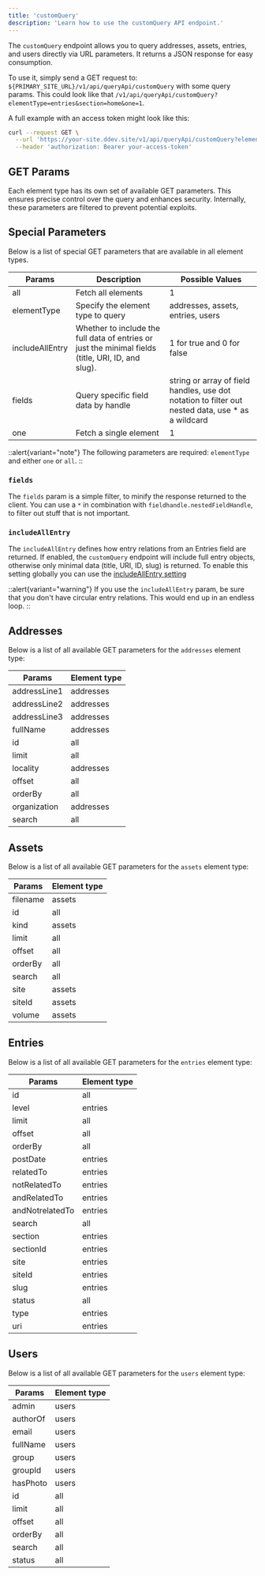 ```yaml
---
title: 'customQuery'
description: 'Learn how to use the customQuery API endpoint.'
---
```


The `customQuery` endpoint allows you to query addresses, assets, entries, and users directly via URL parameters. It returns a JSON response for easy consumption.

To use it, simply send a GET request to: `${PRIMARY_SITE_URL}/v1/api/queryApi/customQuery` with some query params. This could look like that
`/v1/api/queryApi/customQuery?elementType=entries&section=home&one=1`.

A full example with an access token might look like this: 

```bash
curl --request GET \
  --url 'https://your-site.ddev.site/v1/api/queryApi/customQuery?elementType=entries&section=home&one=1' \
  --header 'authorization: Bearer your-access-token'
```

## GET Params

Each element type has its own set of available GET parameters. This ensures precise control over the query and enhances security. Internally, these parameters are filtered to prevent potential exploits.

## Special Parameters

Below is a list of special GET parameters that are available in all element types.

| Params      | Description                           | Possible Values                      |
|-------------|---------------------------------------|--------------------------------------|
| all         | Fetch all elements                    | 1                                    |
| elementType | Specify the element type to query     | addresses, assets, entries, users    |
| includeAllEntry | Whether to include the full data of entries or just the minimal fields (title, URI, ID, and slug). | 1 for true and 0 for false |
| fields      | Query specific field data by handle   | string or array of field handles, use dot notation to filter out nested data, use * as a wildcard |
| one         | Fetch a single element                | 1                                    |

::alert{variant="note"}
 The following parameters are required: `elementType` and either `one` or `all`.
::

### `fields`

The `fields` param is a simple filter, to minify the response returned to the client. 
You can use a `*` in combination with `fieldhandle.nestedFieldHandle`, to filter out stuff that is not important. 

### `includeAllEntry`

The `includeAllEntry` defines how entry relations from an Entries field are returned. 
If enabled, the `customQuery` endpoint will include full entry objects, otherwise only minimal data (title, URI, ID, slug) is returned.
To enable this setting globally you can use the [includeAllEntry setting](/libraries/craft-query-api/usage/settings#includeallentry)

::alert{variant="warning"}
If you use the `includeAllEntry` param, be sure that you don't have circular entry relations. This would end up in an endless loop.
::

## Addresses

Below is a list of all available GET parameters for the `addresses` element type:

| Params          | Element type |
|-----------------|-----------|
| addressLine1    | addresses |
| addressLine2    | addresses |
| addressLine3    | addresses |
| fullName        | addresses |
| id              | all       |
| limit           | all       |
| locality        | addresses |
| offset          | all       |
| orderBy         | all       |
| organization    | addresses |
| search          | all       |

## Assets

Below is a list of all available GET parameters for the `assets` element type:

| Params          | Element type    |
|-----------------|---------|
| filename        | assets  |
| id              | all     |
| kind            | assets  |
| limit           | all     |
| offset          | all     |
| orderBy         | all     |
| search          | all     |
| site            | assets  |
| siteId          | assets  |
| volume          | assets  |

## Entries

Below is a list of all available GET parameters for the `entries` element type:

| Params          | Element type     |
|-----------------|----------|
| id              | all      |
| level           | entries  |
| limit           | all      |
| offset          | all      |
| orderBy         | all      |
| postDate        | entries  |
| relatedTo        | entries  |
| notRelatedTo        | entries  |
| andRelatedTo        | entries  |
| andNotrelatedTo        | entries  |
| search          | all      |
| section         | entries  |
| sectionId       | entries  |
| site            | entries  |
| siteId          | entries  |
| slug            | entries  |
| status          | all      |
| type            | entries  |
| uri             | entries  |

## Users

Below is a list of all available GET parameters for the `users` element type:

| Params          | Element type   |
|-----------------|--------|
| admin           | users  |
| authorOf        | users  |
| email           | users  |
| fullName        | users  |
| group           | users  |
| groupId         | users  |
| hasPhoto        | users  |
| id              | all    |
| limit           | all    |
| offset          | all    |
| orderBy         | all    |
| search          | all    |
| status          | all    |
